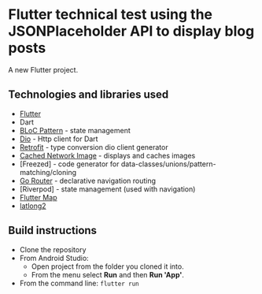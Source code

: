# Flutter technical test using the JSONPlaceholder API to display blog posts

A new Flutter project.

## Technologies and libraries used

* [Flutter](https://flutter.io)
* Dart
* [BLoC Pattern](https://github.com/felangel/bloc) - state management
* [Dio](https://pub.dev/packages/dio) - Http client for Dart
* [Retrofit](https://pub.dev/packages/retrofit) - type conversion dio client generator
* [Cached Network Image](https://pub.dev/packages/cached_network_image) - displays and caches images
* [Freezed] - code generator for data-classes/unions/pattern-matching/cloning
* [Go Router](https://pub.dev/packages/go_router) - declarative navigation routing
* [Riverpod] - state management (used with navigation)
* [Flutter Map](https://pub.dev/packages/flutter_map)
* [latlong2](https://pub.dev/packages/latlong2)

## Build instructions

* Clone the repository
* From Android Studio:
    * Open project from the folder you cloned it into.
    * From the menu select **Run** and then **Run 'App'**.
* From the command line:
    `flutter run`